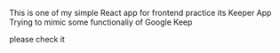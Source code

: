 This is one of my simple React app for frontend practice 
its Keeper App Trying to mimic some functionaliy of Google Keep

please check it
